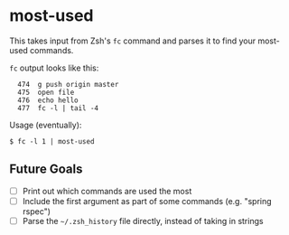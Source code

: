 # most-used

This takes input from Zsh's `fc` command and parses it to find your most-used
commands.

`fc` output looks like this:

```
  474  g push origin master
  475  open file
  476  echo hello
  477  fc -l | tail -4
```

Usage (eventually):

```
$ fc -l 1 | most-used
```

## Future Goals

* [ ] Print out which commands are used the most
* [ ] Include the first argument as part of some commands (e.g. "spring rspec")
* [ ] Parse the `~/.zsh_history` file directly, instead of taking in strings
